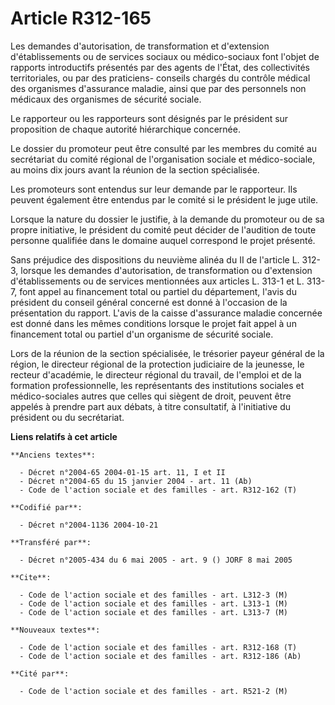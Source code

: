 # Article R312-165

Les demandes d'autorisation, de transformation et d'extension d'établissements ou de services sociaux ou médico-sociaux font
l'objet de rapports introductifs présentés par des agents de l'État, des collectivités territoriales, ou par des praticiens-
conseils chargés du contrôle médical des organismes d'assurance maladie, ainsi que par des personnels non médicaux des
organismes de sécurité sociale.

Le rapporteur ou les rapporteurs sont désignés par le président sur proposition de chaque autorité hiérarchique concernée.

Le dossier du promoteur peut être consulté par les membres du comité au secrétariat du comité régional de l'organisation
sociale et médico-sociale, au moins dix jours avant la réunion de la section spécialisée.

Les promoteurs sont entendus sur leur demande par le rapporteur. Ils peuvent également être entendus par le comité si le
président le juge utile.

Lorsque la nature du dossier le justifie, à la demande du promoteur ou de sa propre initiative, le président du comité peut
décider de l'audition de toute personne qualifiée dans le domaine auquel correspond le projet présenté.

Sans préjudice des dispositions du neuvième alinéa du II de l'article L. 312-3, lorsque les demandes d'autorisation, de
transformation ou d'extension d'établissements ou de services mentionnées aux articles L. 313-1 et L. 313-7, font appel au
financement total ou partiel du département, l'avis du président du conseil général concerné est donné à l'occasion de la
présentation du rapport. L'avis de la caisse d'assurance maladie concernée est donné dans les mêmes conditions lorsque le
projet fait appel à un financement total ou partiel d'un organisme de sécurité sociale.

Lors de la réunion de la section spécialisée, le trésorier payeur général de la région, le directeur régional de la
protection judiciaire de la jeunesse, le recteur d'académie, le directeur régional du travail, de l'emploi et de la formation
professionnelle, les représentants des institutions sociales et médico-sociales autres que celles qui siègent de droit,
peuvent être appelés à prendre part aux débats, à titre consultatif, à l'initiative du président ou du secrétariat.

**Liens relatifs à cet article**

	**Anciens textes**:

	  - Décret n°2004-65 2004-01-15 art. 11, I et II
	  - Décret n°2004-65 du 15 janvier 2004 - art. 11 (Ab)
	  - Code de l'action sociale et des familles - art. R312-162 (T)

	**Codifié par**:

	  - Décret n°2004-1136 2004-10-21

	**Transféré par**:

	  - Décret n°2005-434 du 6 mai 2005 - art. 9 () JORF 8 mai 2005

	**Cite**:

	  - Code de l'action sociale et des familles - art. L312-3 (M)
	  - Code de l'action sociale et des familles - art. L313-1 (M)
	  - Code de l'action sociale et des familles - art. L313-7 (M)

	**Nouveaux textes**:

	  - Code de l'action sociale et des familles - art. R312-168 (T)
	  - Code de l'action sociale et des familles - art. R312-186 (Ab)

	**Cité par**:

	  - Code de l'action sociale et des familles - art. R521-2 (M)
